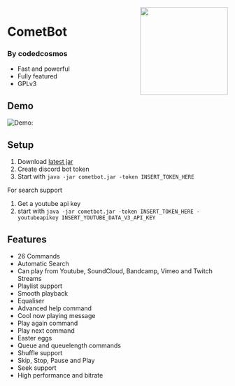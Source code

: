 <img align="right" src="https://raw.githubusercontent.com/codedcosmos/CometBot/master/logo/logo.png" height="200" width="200">

# CometBot
### By codedcosmos

* Fast and powerful
* Fully featured
* GPLv3

## Demo
![Demo:](resources/demo.gif)

## Setup
1) Download [latest jar](https://github.com/codedcosmos/CometBot/releases)
2) Create discord bot token
3) Start with `java -jar cometbot.jar -token INSERT_TOKEN_HERE`

For search support
1) Get a youtube api key
2) start with `java -jar cometbot.jar -token INSERT_TOKEN_HERE -youtubeapikey INSERT_YOUTUBE_DATA_V3_API_KEY`


## Features
* 26 Commands
* Automatic Search
* Can play from Youtube, SoundCloud, Bandcamp, Vimeo and Twitch Streams
* Playlist support
* Smooth playback
* Equaliser
* Advanced help command
* Cool now playing message
* Play again command
* Play next command
* Easter eggs
* Queue and queuelength commands
* Shuffle support
* Skip, Stop, Pause and Play
* Seek support
* High performance and bitrate
